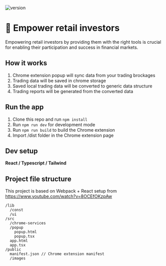 ![version](https://img.shields.io/badge/version-0.0.1-green.svg)

# 🚀 Empower retail investors
Empowering retail investors by providing them with the right tools is crucial for enabling their participation and success in financial markets.

## How it works
1. Chrome extension popup will sync data from your trading brockages
2. Trading data will be saved in chrome storage
3. Saved local trading data will be converted to generic data structure
4. Trading reports will be generated from the converted data


## Run the app
1. Clone this repo and run `npm install`
2. Run `npm run dev` for development mode
3. Run `npm run build` to build the Chrome extension
4. Import /dist folder in the Chrome extension page

## Dev setup
**React / Typescript / Tailwind**


## Project file structure
This project is based on Webpack + React setup from https://www.youtube.com/watch?v=8OCEfOKzpAw


```
/lib
  /const
  /ui
/src
  /chrome-services
  /popup
    popup.html
    popup.tsx
  app.html
  app.tsx
/public
  manifest.json // Chrome extension manifest
  /images
```

